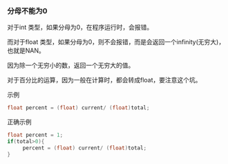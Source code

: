 ### 分母不能为0

对于int 类型，如果分母为0，在程序运行时，会报错。

而对于float 类型，如果分母为0，则不会报错，而是会返回一个infinity(无穷大)，也就是NAN。

因为除一个无穷小的数，返回一个无穷大的值。



对于百分比的运算，因为一般在计算时，都会转成float，要注意这个坑。

示例

```c#
float percent = (float) current/ (float)total;
```

正确示例

```c#
float percent = 1;
if(total>0){
	 percent = (float) current/ (float)total;
}
```

